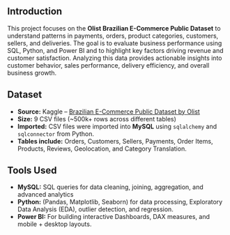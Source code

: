 ## Introduction
This project focuses on the **Olist Brazilian E-Commerce Public Dataset** to understand patterns in payments, orders, product categories, customers, sellers, and deliveries. The goal is to evaluate business performance using SQL, Python, and Power BI and to highlight key factors driving revenue and customer satisfaction. 
Analyzing this data provides actionable insights into customer behavior, sales performance, delivery efficiency, and overall business growth.

## Dataset
* **Source:** Kaggle – [Brazilian E-Commerce Public Dataset by Olist](https://www.kaggle.com/datasets/olistbr/brazilian-ecommerce)
* **Size:** 9 CSV files (\~500k+ rows across different tables)
* **Imported:** CSV files were imported into **MySQL** using `sqlalchemy` and `sqlconnector` from Python.
* **Tables include:** Orders, Customers, Sellers, Payments, Order Items, Products, Reviews, Geolocation, and Category Translation.

## Tools Used
* **MySQL:** SQL queries for data cleaning, joining, aggregation, and advanced analytics
* **Python:** (Pandas, Matplotlib, Seaborn) for data processing, Exploratory Data Analysis (EDA), outlier detection, and regression.
* **Power BI:** For building interactive Dashboards, DAX measures, and mobile + desktop layouts.
